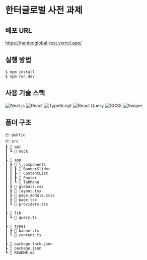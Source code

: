 # 한터글로벌 사전 과제

## 배포 URL

https://hanteoglobal-test.vercel.app/

## 실행 방법

```
$ npm install
$ npm run dev
```

## 사용 기술 스택

![Next.js](https://img.shields.io/badge/Next.js-000000?style=for-the-badge&logo=nextdotjs&logoColor=white) ![React](https://img.shields.io/badge/React-20232A?style=for-the-badge&logo=react&logoColor=61DAFB) ![TypeScript](https://img.shields.io/badge/TypeScript-3178C6?style=for-the-badge&logo=typescript&logoColor=white) ![React Query](https://img.shields.io/badge/React--Query-FF4154?style=for-the-badge&logo=reactquery&logoColor=white) ![SCSS](https://img.shields.io/badge/SCSS-CC6699?style=for-the-badge&logo=sass&logoColor=white) ![Swiper](https://img.shields.io/badge/Swiper-6332F6?style=for-the-badge&logo=swiper&logoColor=white)

## 폴더 구조

```
📦 public
📦 src
┣ 📂 api
┃ ┗ 📂 mock
┃
┣ 📂 app
┃ ┣ 📂 \_components
┃ ┃ ┣ 📂 BannerSlider
┃ ┃ ┣ 📂 ContentList
┃ ┃ ┣ 📂 Footer
┃ ┃ ┗ 📂 TabMenu
┃ ┣ 📄 globals.css
┃ ┣ 📄 layout.tsx
┃ ┣ 📄 page.module.scss
┃ ┣ 📄 page.tsx
┃ ┗ 📄 providers.tsx
┃
┣ 📂 lib
┃ ┗ 📄 query.ts
┃
┣ 📂 types
┃ ┣ 📄 banner.ts
┃ ┗ 📄 content.ts
┃
┣ 📄 package-lock.json
┣ 📄 package.json
┗ 📄 README.md
```
